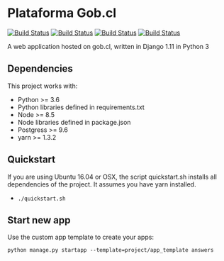 # Plataforma Gob.cl
[![Build Status](https://travis-ci.org/e-gob/plataforma-gobcl.svg?branch=master)](https://travis-ci.org/e-gob/plataforma-gobcl)
[![Build Status](https://travis-ci.org/e-gob/plataforma-gobcl.svg?branch=staging)](https://travis-ci.org/e-gob/plataforma-gobcl)
[![Build Status](https://travis-ci.org/e-gob/plataforma-gobcl.svg?branch=testing)](https://travis-ci.org/e-gob/plataforma-gobcl)
[![Build Status](https://travis-ci.org/e-gob/plataforma-gobcl.svg?branch=development)](https://travis-ci.org/e-gob/plataforma-gobcl)

A web application hosted on gob.cl, written in Django 1.11 in Python 3

## Dependencies
This project works with:

* Python >= 3.6
* Python libraries defined in requirements.txt 
* Node >= 8.5
* Node libraries defined in package.json 
* Postgress >= 9.6 
* yarn >= 1.3.2

## Quickstart
If you are using Ubuntu 16.04 or OSX, the script quickstart.sh installs all 
dependencies of the project. It assumes you have yarn installed.

* `./quickstart.sh`

## Start new app
Use the custom app template to create your apps:

    python manage.py startapp --template=project/app_template answers
